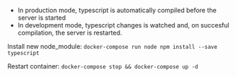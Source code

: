 - In production mode, typescript is automatically compiled before the server is started
- In development mode, typescript changes is watched and, on succesful compilation, the server is restarted.

Install new node_module:
`docker-compose run node npm install --save typescript`

Restart container:
`docker-compose stop && docker-compose up -d`
